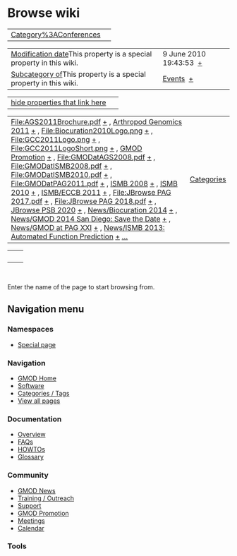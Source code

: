 



<span id="top"></span>




# <span dir="auto">Browse wiki</span>






|  |  |
|----|----|
| [Category%3AConferences](/wiki/Category%3AConferences "Category%3AConferences") |  |

|  |  |
|----|----|
| <span class="smw-highlighter" data-type="1" state="inline" data-title="Property"><span class="smwbuiltin">[Modification date](/wiki/Property:Modification_date "Property:Modification date")</span><span class="smwttcontent">This property is a special property in this wiki.</span></span> | <span class="smwb-value">9 June 2010 19:43:53  <span class="smwsearch">[+](/wiki/Special%3ASearchByProperty/Modification-20date/9-20June-202010-2019:43:53 "Special%3ASearchByProperty/Modification-20date/9-20June-202010-2019:43:53")</span></span> |
| <span class="smw-highlighter" data-type="1" state="inline" data-title="Property"><span class="smwbuiltin">[Subcategory of](/wiki/Property:Subcategory_of "Property:Subcategory of")</span><span class="smwttcontent">This property is a special property in this wiki.</span></span> | <span class="smwb-value">[Events](/wiki/Category%3AEvents "Category%3AEvents")  <span class="smwsearch">[+](/wiki/Special%3ASearchByProperty/Subcategory-20of/Events "Special%3ASearchByProperty/Subcategory-20of/Events")</span></span> |

<span id="smw_browse_incoming"></span>

|  |  |
|----|----|
| [hide properties that link here](/mediawiki/index.php?title=Special:Browse&offset=0&dir=out&article=Category%3AConferences)  |  |

|  |  |
|----|----|
| <span class="smwb-ivalue">[File:AGS2011Brochure.pdf](/wiki/File:AGS2011Brochure.pdf "File:AGS2011Brochure.pdf") <span class="smwbrowse">[+](/wiki/Special%253ABrowse/File:AGS2011Brochure.pdf "Special%253ABrowse/File:AGS2011Brochure.pdf")</span></span> , <span class="smwb-ivalue">[Arthropod Genomics 2011](/wiki/Arthropod_Genomics_2011 "Arthropod Genomics 2011") <span class="smwbrowse">[+](/wiki/Special%253ABrowse/Arthropod-20Genomics-202011 "Special%253ABrowse/Arthropod-20Genomics-202011")</span></span> , <span class="smwb-ivalue">[File:Biocuration2010Logo.png](/wiki/File:Biocuration2010Logo.png "File:Biocuration2010Logo.png") <span class="smwbrowse">[+](/wiki/Special%253ABrowse/File:Biocuration2010Logo.png "Special%253ABrowse/File:Biocuration2010Logo.png")</span></span> , <span class="smwb-ivalue">[File:GCC2011Logo.png](/wiki/File:GCC2011Logo.png "File:GCC2011Logo.png") <span class="smwbrowse">[+](/wiki/Special%253ABrowse/File:GCC2011Logo.png "Special%253ABrowse/File:GCC2011Logo.png")</span></span> , <span class="smwb-ivalue">[File:GCC2011LogoShort.png](/wiki/File:GCC2011LogoShort.png "File:GCC2011LogoShort.png") <span class="smwbrowse">[+](/wiki/Special%253ABrowse/File:GCC2011LogoShort.png "Special%253ABrowse/File:GCC2011LogoShort.png")</span></span> , <span class="smwb-ivalue">[GMOD Promotion](/wiki/GMOD_Promotion "GMOD Promotion") <span class="smwbrowse">[+](/wiki/Special%253ABrowse/GMOD-20Promotion "Special%253ABrowse/GMOD-20Promotion")</span></span> , <span class="smwb-ivalue">[File:GMODatAGS2008.pdf](/wiki/File:GMODatAGS2008.pdf "File:GMODatAGS2008.pdf") <span class="smwbrowse">[+](/wiki/Special%253ABrowse/File:GMODatAGS2008.pdf "Special%253ABrowse/File:GMODatAGS2008.pdf")</span></span> , <span class="smwb-ivalue">[File:GMODatISMB2008.pdf](/wiki/File:GMODatISMB2008.pdf "File:GMODatISMB2008.pdf") <span class="smwbrowse">[+](/wiki/Special%253ABrowse/File:GMODatISMB2008.pdf "Special%253ABrowse/File:GMODatISMB2008.pdf")</span></span> , <span class="smwb-ivalue">[File:GMODatISMB2010.pdf](/wiki/File:GMODatISMB2010.pdf "File:GMODatISMB2010.pdf") <span class="smwbrowse">[+](/wiki/Special%253ABrowse/File:GMODatISMB2010.pdf "Special%253ABrowse/File:GMODatISMB2010.pdf")</span></span> , <span class="smwb-ivalue">[File:GMODatPAG2011.pdf](/wiki/File:GMODatPAG2011.pdf "File:GMODatPAG2011.pdf") <span class="smwbrowse">[+](/wiki/Special%253ABrowse/File:GMODatPAG2011.pdf "Special%253ABrowse/File:GMODatPAG2011.pdf")</span></span> , <span class="smwb-ivalue">[ISMB 2008](/wiki/ISMB_2008 "ISMB 2008") <span class="smwbrowse">[+](/wiki/Special%253ABrowse/ISMB-202008 "Special%253ABrowse/ISMB-202008")</span></span> , <span class="smwb-ivalue">[ISMB 2010](/wiki/ISMB_2010 "ISMB 2010") <span class="smwbrowse">[+](/wiki/Special%253ABrowse/ISMB-202010 "Special%253ABrowse/ISMB-202010")</span></span> , <span class="smwb-ivalue">[ISMB/ECCB 2011](/wiki/ISMB/ECCB_2011 "ISMB/ECCB 2011") <span class="smwbrowse">[+](/wiki/Special%253ABrowse/ISMB-2FECCB-202011 "Special%253ABrowse/ISMB-2FECCB-202011")</span></span> , <span class="smwb-ivalue">[File:JBrowse PAG 2017.pdf](/wiki/File:JBrowse_PAG_2017.pdf "File:JBrowse PAG 2017.pdf") <span class="smwbrowse">[+](/wiki/Special%253ABrowse/File:JBrowse-20PAG-202017.pdf "Special%253ABrowse/File:JBrowse-20PAG-202017.pdf")</span></span> , <span class="smwb-ivalue">[File:JBrowse PAG 2018.pdf](/wiki/File:JBrowse_PAG_2018.pdf "File:JBrowse PAG 2018.pdf") <span class="smwbrowse">[+](/wiki/Special%253ABrowse/File:JBrowse-20PAG-202018.pdf "Special%253ABrowse/File:JBrowse-20PAG-202018.pdf")</span></span> , <span class="smwb-ivalue">[JBrowse PSB 2020](/wiki/JBrowse_PSB_2020 "JBrowse PSB 2020") <span class="smwbrowse">[+](/wiki/Special%253ABrowse/JBrowse-20PSB-202020 "Special%253ABrowse/JBrowse-20PSB-202020")</span></span> , <span class="smwb-ivalue">[News/Biocuration 2014](/wiki/News/Biocuration_2014 "News/Biocuration 2014") <span class="smwbrowse">[+](/wiki/Special%253ABrowse/News-2FBiocuration-202014 "Special%253ABrowse/News-2FBiocuration-202014")</span></span> , <span class="smwb-ivalue">[News/GMOD 2014 San Diego: Save the Date](/wiki/News/GMOD_2014_San_Diego%3A_Save_the_Date "News/GMOD 2014 San Diego: Save the Date") <span class="smwbrowse">[+](/wiki/Special%253ABrowse/News-2FGMOD-202014-20San-20Diego:-20Save-20the-20Date "Special%253ABrowse/News-2FGMOD-202014-20San-20Diego:-20Save-20the-20Date")</span></span> , <span class="smwb-ivalue">[News/GMOD at PAG XXI](/wiki/News/GMOD_at_PAG_XXI "News/GMOD at PAG XXI") <span class="smwbrowse">[+](/wiki/Special%253ABrowse/News-2FGMOD-20at-20PAG-20XXI "Special%253ABrowse/News-2FGMOD-20at-20PAG-20XXI")</span></span> , <span class="smwb-ivalue">[News/ISMB 2013: Automated Function Prediction](/wiki/News/ISMB_2013%3A_Automated_Function_Prediction "News/ISMB 2013: Automated Function Prediction") <span class="smwbrowse">[+](/wiki/Special%253ABrowse/News-2FISMB-202013:-20Automated-20Function-20Prediction "Special%253ABrowse/News-2FISMB-202013:-20Automated-20Function-20Prediction")</span></span> […](/mediawiki/index.php?title=Special%3ASearchByProperty&property=&value=Category%3AConferences) | [Categories](/wiki/Special%3ACategories "Special%3ACategories") |

|     |     |
|-----|-----|
|     |     |

 

Enter the name of the page to start browsing from.  








## Navigation menu



### Namespaces

- <span id="ca-nstab-special">[Special
  page](/wiki/Special%253ABrowse/Category%3AConferences "This is a special page, you cannot edit the page itself")</span>






### Navigation



- <span id="n-GMOD-Home">[GMOD Home](/wiki/Main_Page)</span>
- <span id="n-Software">[Software](/wiki/GMOD_Components)</span>
- <span id="n-Categories-.2F-Tags">[Categories /
  Tags](/wiki/Categories)</span>
- <span id="n-View-all-pages">[View all
  pages](/wiki/Special:AllPages)</span>




### Documentation



- <span id="n-Overview">[Overview](/wiki/Overview)</span>
- <span id="n-FAQs">[FAQs](/wiki/Category%3AFAQ)</span>
- <span id="n-HOWTOs">[HOWTOs](/wiki/Category%3AHOWTO)</span>
- <span id="n-Glossary">[Glossary](/wiki/Glossary)</span>




### Community



- <span id="n-GMOD-News">[GMOD News](/wiki/GMOD_News)</span>
- <span id="n-Training-.2F-Outreach">[Training /
  Outreach](/wiki/Training_and_Outreach)</span>
- <span id="n-Support">[Support](/wiki/Support)</span>
- <span id="n-GMOD-Promotion">[GMOD
  Promotion](/wiki/GMOD_Promotion)</span>
- <span id="n-Meetings">[Meetings](/wiki/Meetings)</span>
- <span id="n-Calendar">[Calendar](/wiki/Calendar)</span>




### Tools












<!-- -->




